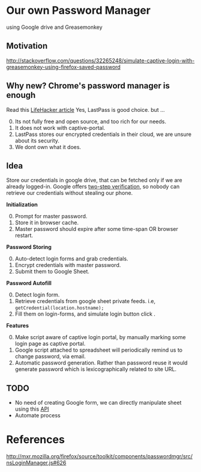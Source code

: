 # Our own Password Manager
using Google drive and Greasemonkey

Motivation
------------------
http://stackoverflow.com/questions/32265248/simulate-captive-login-with-greasemonkey-using-firefox-saved-password

Why new? Chrome's password manager is enough
---------------------------------------------------------
Read this [LifeHacker article](http://lifehacker.com/5944969/which-password-manager-is-the-most-secure)
Yes, LastPass is good choice. but ... 

0. Its not fully free and open source, and too rich for our needs.
1. It does not work with captive-portal.
1. LastPass stores our encrypted credentials in their cloud, we are unsure about its security.
2. We dont own what it does.

Idea
---------------
Store our credentials in google drive, that can be fetched only if we are already logged-in. Google offers [two-step verification](https://www.google.com/landing/2step/), so nobody can retrieve our credentials without stealing our phone.

<b>Initialization</b>

0. Prompt for master password.
1. Store it in browser cache.
2. Master password should expire after some time-span OR browser restart.

<b>Password Storing</b>

0. Auto-detect login forms and grab credentials.
1. Encrypt credentials with master password.
2. Submit them to Google Sheet.

<b>Password Autofill</b>

0. Detect login form.
1. Retrieve credentials from google sheet private feeds. i.e, ``getCredential(location.hostname);``
2. Fill them on login-forms, and simulate login button click .

<b>Features</b>

0. Make script aware of captive login portal, by manually marking some login page as captive portal.
1. Google script attached to spreadsheet will periodically remind us to change password, via email.
2. Automatic password generation. Rather than password reuse it would generate password which is lexicographically related to site URL.

TODO
-------------
 - No need of creating Google form, we can directly manipulate sheet using this [API](https://developers.google.com/google-apps/spreadsheets/?hl=en)
 - Automate process

References
===================
http://mxr.mozilla.org/firefox/source/toolkit/components/passwordmgr/src/nsLoginManager.js#626

